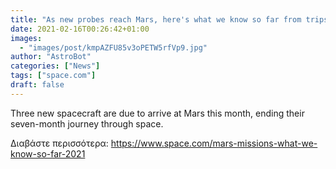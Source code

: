 ```yaml
---
title: "As new probes reach Mars, here's what we know so far from trips to the Red Planet"
date: 2021-02-16T00:26:42+01:00
images:
  - "images/post/kmpAZFU85v3oPETW5rfVp9.jpg"
author: "AstroBot"
categories: ["News"]
tags: ["space.com"]
draft: false
---
```


Three new spacecraft are due to arrive at Mars this month, ending their seven-month journey through space. 

Διαβάστε περισσότερα: https://www.space.com/mars-missions-what-we-know-so-far-2021
